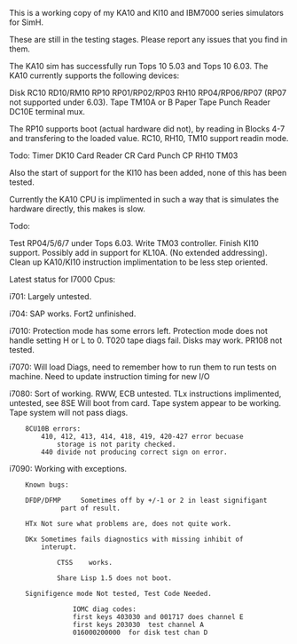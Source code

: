 This is a working copy of my KA10 and KI10 and IBM7000 series simulators for SimH.

These are still in the testing stages. Please report any issues that you find in them.

The KA10 sim has successfully run Tops 10 5.03 and Tops 10 6.03.
   The KA10 currently supports the following devices:

   Disk 
     RC10 RD10/RM10
     RP10 RP01/RP02/RP03
     RH10 RP04/RP06/RP07 (RP07 not supported under 6.03).
   Tape
     TM10A or B
   Paper Tape
     Punch
     Reader
   DC10E terminal mux.


   The RP10 supports boot (actual hardware did not), by reading in Blocks 4-7 and transfering
to the loaded value. RC10, RH10, TM10 support readin mode. 

   Todo:
    Timer DK10
    Card Reader CR
    Card Punch CP
    RH10 TM03
   
Also the start of support for the KI10 has been added, none of this has been tested.

Currently the KA10 CPU is implimented in such a way that is simulates the hardware directly,
this makes is slow.

Todo:

   Test RP04/5/6/7 under Tops 6.03. 
   Write TM03 controller.
   Finish KI10 support.
   Possibly add in support for KL10A. (No extended addressing).
   Clean up KA10/KI10 instruction implimentation to be less step oriented. 

Latest status for I7000 Cpus:

i701:		Largely untested.

i704:		SAP works.
		Fort2 unfinished.

i7010:		Protection mode has some errors left.
		Protection mode does not handle setting H or L to 0.
		T020 tape diags fail.
		Disks may work.
		PR108 not tested.

i7070:		Will load Diags, need to remember how to run them to run
		tests on machine. 
		Need to update instruction timing for new I/O

i7080:		Sort of working. 
		RWW, ECB untested.
		TLx instructions implimented, untested, see 8SE
		Will boot from card.
		Tape system appear to be working.
		    Tape system will not pass diags.

		8CU10B errors:
			410, 412, 413, 414, 418, 419, 420-427 error becuase
				storage is not parity checked. 
			440 divide not producing correct sign on error.

i7090:		Working with exceptions.
		
		Known bugs:

		DFDP/DFMP     Sometimes off by +/-1 or 2 in least signifigant
				 part of result.

		HTx	Not sure what problems are, does not quite work.

		DKx	Sometimes fails diagnostics with missing inhibit of
			interupt. 

                CTSS    works.

                Share Lisp 1.5 does not boot.

		Signifigence mode Not tested, Test Code Needed.

                    IOMC diag codes:
                    first keys 403030 and 001717 does channel E
                    first keys 203030  test channel A
                    016000200000  for disk test chan D
